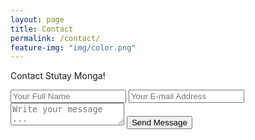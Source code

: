 ```yaml
---
layout: page
title: Contact
permalink: /contact/
feature-img: "img/color.png"
---
```


Contact Stutay Monga!

<form action="https://getsimpleform.com/messages?form_api_token=d53afb10e3b93bea3df4ccd00c714b8e" method="post">
  <!-- the redirect_to is optional, the form will redirect to the referrer on submission -->
  <input type='hidden' name='redirect_to' value='http://smonga9.github.io/thank-you/' />
  <input type='text' name='name' placeholder='Your Full Name' />
  <input type='email' name='email' placeholder='Your E-mail Address' />
  <textarea name='message' placeholder='Write your message ...'></textarea>
  <input type='submit' value='Send Message' />
</form>
